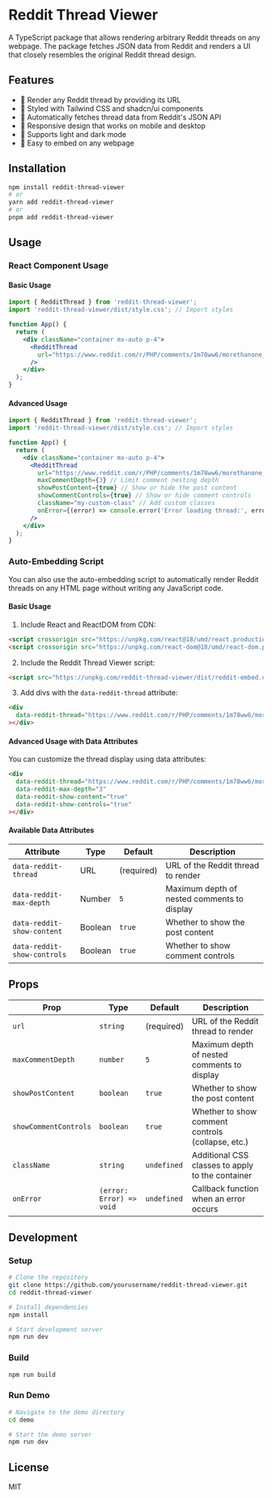 # Reddit Thread Viewer

A TypeScript package that allows rendering arbitrary Reddit threads on any webpage. The package fetches JSON data from Reddit and renders a UI that closely resembles the original Reddit thread design.

## Features

- 🧵 Render any Reddit thread by providing its URL
- 🎨 Styled with Tailwind CSS and shadcn/ui components
- 🔄 Automatically fetches thread data from Reddit's JSON API
- 📱 Responsive design that works on mobile and desktop
- 🌙 Supports light and dark mode
- 🧩 Easy to embed on any webpage

## Installation

```bash
npm install reddit-thread-viewer
# or
yarn add reddit-thread-viewer
# or
pnpm add reddit-thread-viewer
```

## Usage

### React Component Usage

#### Basic Usage

```jsx
import { RedditThread } from 'reddit-thread-viewer';
import 'reddit-thread-viewer/dist/style.css'; // Import styles

function App() {
  return (
    <div className="container mx-auto p-4">
      <RedditThread 
        url="https://www.reddit.com/r/PHP/comments/1m78ww6/morethanone_class_per_file_motoautoload"
      />
    </div>
  );
}
```

#### Advanced Usage

```jsx
import { RedditThread } from 'reddit-thread-viewer';
import 'reddit-thread-viewer/dist/style.css'; // Import styles

function App() {
  return (
    <div className="container mx-auto p-4">
      <RedditThread 
        url="https://www.reddit.com/r/PHP/comments/1m78ww6/morethanone_class_per_file_motoautoload"
        maxCommentDepth={3} // Limit comment nesting depth
        showPostContent={true} // Show or hide the post content
        showCommentControls={true} // Show or hide comment controls
        className="my-custom-class" // Add custom classes
        onError={(error) => console.error('Error loading thread:', error)}
      />
    </div>
  );
}
```

### Auto-Embedding Script

You can also use the auto-embedding script to automatically render Reddit threads on any HTML page without writing any JavaScript code.

#### Basic Usage

1. Include React and ReactDOM from CDN:

```html
<script crossorigin src="https://unpkg.com/react@18/umd/react.production.min.js"></script>
<script crossorigin src="https://unpkg.com/react-dom@18/umd/react-dom.production.min.js"></script>
```

2. Include the Reddit Thread Viewer script:

```html
<script src="https://unpkg.com/reddit-thread-viewer/dist/reddit-embed.umd.js"></script>
```

3. Add divs with the `data-reddit-thread` attribute:

```html
<div 
  data-reddit-thread="https://www.reddit.com/r/PHP/comments/1m78ww6/morethanone_class_per_file_motoautoload"
></div>
```

#### Advanced Usage with Data Attributes

You can customize the thread display using data attributes:

```html
<div 
  data-reddit-thread="https://www.reddit.com/r/PHP/comments/1m78ww6/morethanone_class_per_file_motoautoload"
  data-reddit-max-depth="3"
  data-reddit-show-content="true"
  data-reddit-show-controls="true"
></div>
```

#### Available Data Attributes

| Attribute | Type | Default | Description |
|-----------|------|---------|-------------|
| `data-reddit-thread` | URL | (required) | URL of the Reddit thread to render |
| `data-reddit-max-depth` | Number | `5` | Maximum depth of nested comments to display |
| `data-reddit-show-content` | Boolean | `true` | Whether to show the post content |
| `data-reddit-show-controls` | Boolean | `true` | Whether to show comment controls |

## Props

| Prop | Type | Default | Description |
|------|------|---------|-------------|
| `url` | `string` | (required) | URL of the Reddit thread to render |
| `maxCommentDepth` | `number` | `5` | Maximum depth of nested comments to display |
| `showPostContent` | `boolean` | `true` | Whether to show the post content |
| `showCommentControls` | `boolean` | `true` | Whether to show comment controls (collapse, etc.) |
| `className` | `string` | `undefined` | Additional CSS classes to apply to the container |
| `onError` | `(error: Error) => void` | `undefined` | Callback function when an error occurs |

## Development

### Setup

```bash
# Clone the repository
git clone https://github.com/yourusername/reddit-thread-viewer.git
cd reddit-thread-viewer

# Install dependencies
npm install

# Start development server
npm run dev
```

### Build

```bash
npm run build
```

### Run Demo

```bash
# Navigate to the demo directory
cd demo

# Start the demo server
npm run dev
```

## License

MIT
